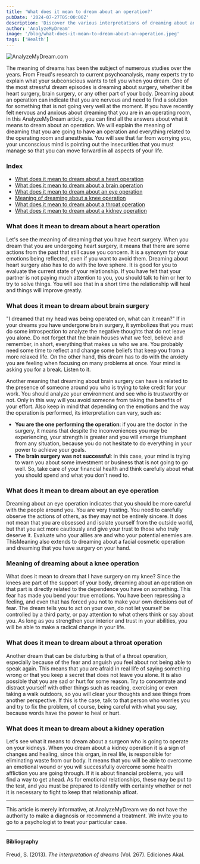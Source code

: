 ```yaml
---
title: 'What does it mean to dream about an operation?'
pubDate: '2024-07-27T05:00:00Z'
description: 'Discover the various interpretations of dreaming about an operation, from heart surgeries to brain and kidney operations.'
author: 'AnalyzeMyDream'
image: '/blog/what-does-it-mean-to-dream-about-an-operation.jpeg'
tags: ['Health']
---
```


![AnalyzeMyDream.com](/blog/what-does-it-mean-to-dream-about-an-operation.jpeg)

The meaning of dreams has been the subject of numerous studies over the years. From Freud's research to current psychoanalysis, many experts try to explain what your subconscious wants to tell you when you dream. One of the most stressful dream episodes is dreaming about surgery, whether it be heart surgery, brain surgery, or any other part of your body. Dreaming about an operation can indicate that you are nervous and need to find a solution for something that is not going very well at the moment. If you have recently felt nervous and anxious about dreaming that you are in an operating room, in this AnalyzeMyDream article, you can find all the answers about what it means to dream about an operation. We will explain the meaning of dreaming that you are going to have an operation and everything related to the operating room and anesthesia. You will see that far from worrying you, your unconscious mind is pointing out the insecurities that you must manage so that you can move forward in all aspects of your life.

### Index

- [What does it mean to dream about a heart operation](#what-does-it-mean-to-dream-about-a-heart-operation)
- [What does it mean to dream about a brain operation](#what-does-it-mean-to-dream-about-a-brain-operation)
- [What does it mean to dream about an eye operation](#what-does-it-mean-to-dream-about-a-eye-operation)
- [Meaning of dreaming about a knee operation](#meaning-of-dreaming-about-a-knee-operation)
- [What does it mean to dream about a throat operation](#what-does-it-mean-to-dream-about-a-throat-operation)
- [What does it mean to dream about a kidney operation](#what-does-it-mean-to-dream-about-a-kidney-operation)

### What does it mean to dream about a heart operation

Let's see the meaning of dreaming that you have heart surgery. When you dream that you are undergoing heart surgery, it means that there are some actions from the past that still cause you concern. It is a synonym for your emotions being reflected, even if you want to avoid them. Dreaming about heart surgery also has to do with the love sphere. It is good for you to evaluate the current state of your relationship. If you have felt that your partner is not paying much attention to you, you should talk to him or her to try to solve things. You will see that in a short time the relationship will heal and things will improve greatly.

### What does it mean to dream about brain surgery

"I dreamed that my head was being operated on, what can it mean?" If in your dreams you have undergone brain surgery, it symbolizes that you must do some introspection to analyze the negative thoughts that do not leave you alone. Do not forget that the brain houses what we feel, believe and remember, in short, everything that makes us who we are. You probably need some time to reflect and change some beliefs that keep you from a more relaxed life. On the other hand, this dream has to do with the anxiety you are feeling when focusing on many problems at once. Your mind is asking you for a break. Listen to it.

Another meaning that dreaming about brain surgery can have is related to the presence of someone around you who is trying to take credit for your work. You should analyze your environment and see who is trustworthy or not. Only in this way will you avoid someone from taking the benefits of your effort. Also keep in mind that depending on the emotions and the way the operation is performed, its interpretation can vary, such as:

- **You are the one performing the operation**: if you are the doctor in the surgery, it means that despite the inconveniences you may be experiencing, your strength is greater and you will emerge triumphant from any situation, because you do not hesitate to do everything in your power to achieve your goals.
- **The brain surgery was not successful**: in this case, your mind is trying to warn you about some investment or business that is not going to go well. So, take care of your financial health and think carefully about what you should spend and what you don't need to.

### What does it mean to dream about an eye operation

Dreaming about an eye operation indicates that you should be more careful with the people around you. You are very trusting. You need to carefully observe the actions of others, as they may not be entirely sincere. It does not mean that you are obsessed and isolate yourself from the outside world, but that you act more cautiously and give your trust to those who truly deserve it. Evaluate who your allies are and who your potential enemies are. ThisMeaning also extends to dreaming about a facial cosmetic operation and dreaming that you have surgery on your hand.

### Meaning of dreaming about a knee operation

What does it mean to dream that I have surgery on my knee? Since the knees are part of the support of your body, dreaming about an operation on that part is directly related to the dependence you have on something. This fear has made you bend your true emotions. You have been repressing a feeling, and even that has forced you not to make your own decisions out of fear. The dream tells you to act on your own, do not let yourself be controlled by a third party, or pay attention to what others think or say about you. As long as you strengthen your interior and trust in your abilities, you will be able to make a radical change in your life. 

### What does it mean to dream about a throat operation

Another dream that can be disturbing is that of a throat operation, especially because of the fear and anguish you feel about not being able to speak again. This means that you are afraid in real life of saying something wrong or that you keep a secret that does not leave you alone. It is also possible that you are sad or hurt for some reason. Try to concentrate and distract yourself with other things such as reading, exercising or even taking a walk outdoors, so you will clear your thoughts and see things from another perspective. If this is the case, talk to that person who worries you and try to fix the problem, of course, being careful with what you say, because words have the power to heal or hurt.

### What does it mean to dream about a kidney operation

Let's see what it means to dream about a surgeon who is going to operate on your kidneys. When you dream about a kidney operation it is a sign of changes and healing, since this organ, in real life, is responsible for eliminating waste from our body. It means that you will be able to overcome an emotional wound or you will successfully overcome some health affliction you are going through. If it is about financial problems, you will find a way to get ahead. As for emotional relationships, these may be put to the test, and you must be prepared to identify with certainty whether or not it is necessary to fight to keep that relationship afloat.

---

This article is merely informative, at AnalyzeMyDream we do not have the authority to make a diagnosis or recommend a treatment. We invite you to go to a psychologist to treat your particular case.

---

#### Bibliography

Freud, S. (2013). *The interpretation of dreams* (Vol. 267). Ediciones Akal.